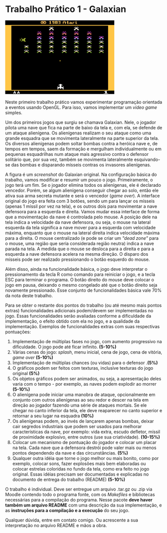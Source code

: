 # Trabalho Prático 1 - Galaxian

![Tela do jogo Galaxian original](images/galaxian-original.png)

Neste primeiro trabalho prático vamos experimentar programação orientada a
eventos usando OpenGL. Para isso, vamos implementar um _video game_ simples.

Um dos primeiros jogos que surgiu se chamava Galaxian. Nele, o jogador pilota
uma nave que fica na parte de baixo da tela e, com ela, se defende de um ataque
alienígena. Os alienígenas realizam o seu ataque como uma grande esquadra que
se movimenta lateralmente na parte superior da tela. Os diversos alienígenas
podem soltar bombas contra a heróica nave e, de tempos em tempos, saem da
formação e mergulham individualmente ou em pequenas esquadrilhas num ataque
mais agressivo contra o defensor solitário que, por sua vez, também se
movimenta lateralmente esquivando-se das bombas e disparando mísseis contras os
invasores alienígenas.

A figura é um _screenshot_ do Galaxian original. Na configuração básica
do trabalho, vamos modificar e resumir um pouco o jogo. Primeiramente, o jogo
terá um fim. Se o jogador elimina todos os alienígenas, ele é declarado
vencedor. Porém, se algum alienígena conseguir chegar ao solo, então ele ativa
sua arma secreta mutante e será o vencedor (_game over_). A interface original
do jogo era feita com 3 botões, sendo um para lançar os mísseis (apenas 1 míssil
 por vez na tela), e os outros dois para movimentar a nave defensora para a
esquerda e direita. Vamos mudar essa interface de forma que a movimentação da
nave é  controlada pelo mouse. A posição dele na tela indica a velocidade da
nave defensora, ou seja, o mouse na lateral esquerda da tela significa a nave
mover para a esquerda com velocidade máxima, enquanto que o mouse na lateral
direita indica velocidade máxima para a direita. O mouse centralizado (e pode
se criar um _"dead zone"_ para o mouse, uma região que seria considerada região
neutra) indica a nave parada na tela. A medida que o mouse se desloca para a
direita e para a esquerda a nave defensora acelera na mesma direção. O disparo
dos mísseis pode ser realizado pressionando o botão esquerdo do mouse.

Além disso, ainda na funcionalidade básica, o jogo deve interpretar o
pressionamento da tecla R como comando para reiniciar o jogo, e a tecla ESC
para terminar o programa. O botão direito do mouse deve colocar o jogo em
pausa, deixando o mesmo congelado até que o botão direito seja novamente
pressionado. Esse conjunto de funcionalidades básica vale 70% da nota deste
trabalho.

Para se obter o restante dos pontos do trabalho (ou até mesmo mais pontos
extras) funcionalidades adicionais podem/devem ser implementadas no jogo. Essas
funcionalidades serão avaliadas conforme a dificuldade da implementação, o
efeito obtido com ela no jogo, e a qualidade da implementação. Exemplos de
funcionalidades extras com suas respectivas pontuações:

1. Implementação de múltiplas fases no jogo, com aumento progressivo na
dificuldade. O jogo pode até ficar infinito. **(5-10%)**
1. Várias cenas do jogo: _splash_, menu inicial, cena de jogo, cena de vitória,
_game over_ **(5-10%)**
1. Implementação de múltiplas chances (ou vidas) para o defensor .**(5%)**
1. O gráficos podem ser feitos com texturas, inclusive texturas do jogo
original **(5%)**
1. Os objetos gráficos podem ser animados, ou seja, a apresentação deles varia
com o tempo - por exemplo, as naves podem explodir ao morrer **(5-10%)**
1. O alienígena pode iniciar uma manobra de ataque, opcionalmente em conjunto
com outros alienígenas ao seu redor e descer na tela em direção ao jogador
fazendo uma série de ataques mortais. Se ele chegar no canto inferior da tela,
ele deve reaparecer no canto superior e retornar a seu lugar na esquadra
**(10%)**
1. Os alienígenas podem, ao invés de lançarem apenas bombas, deixar cair
segredos industriais que podem ser usados para melhorar características da
nave, por exemplo: vida extra, escudo defletor, míssil de proximidade
explosivo, entre outros (use sua criatividade). **(10-15%)**
1. Colocar um mecanismo de pontuação do jogador e colocar um placar na tela.
Cada nave que a defensora destrói pode valer mais ou menos pontos dependendo da
nave e das circunstâncias. **(5%)**
1. Qualquer outra idéia que torne o jogo melhor ou mais bonito, como por
exemplo, colocar sons, fazer explosões mais bem elaboradas ou colocar estrelas
coloridas no fundo da tela, como era feito no jogo original. Essas idéias
precisam ser documentadas e explicadas no documento de entrega do trabalho
(README) **(5-10%)**

O trabalho é individual. Deve ser entregue um arquivo .tar.gz ou .zip via
Moodle contendo todo o programa fonte, com os _Makefiles_ e bibliotecas
necessárias para a compilação do programa. Nesse pacote **deve haver também um
arquivo README** com uma descrição da sua implementação, e as **instruções para
a compilação e a execução** do seu jogo.

Qualquer dúvida, entre em contato comigo. Ou acrescente a sua interpretação no
arquivo README e mãos a obra.
